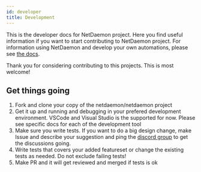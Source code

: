 ```yaml
---
id: developer
title: Development
---
```


This is the developer docs for NetDaemon project. Here you find useful information if you want to start contributing to NetDaemon project. For information using NetDaemon and develop your own automations, please see [the docs](https://netdaemon.xyz/docs/index).

Thank you for considering contributing to this projects. This is most welcome!

## Get things going

1. Fork and clone your copy of the netdaemon/netdaemon project
2. Get it up and running and debugging in your prefered development environment. VSCode and Visual Studio is the supported for now. Please see specific docs for each of the development tool
3. Make sure you write tests. If you want to do a big design change, make Issue and describe your suggestion and ping the [discord group](https://discord.gg/K3xwfcX) to get the discussions going.
4. Write tests that covers your added featureset or change the existing tests as needed. Do not exclude failing tests!
5. Make PR and it will get reviewed and merged if tests is ok

